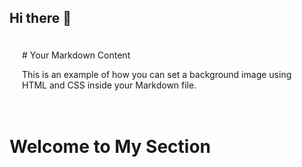## Hi there 👋

<div style="background-image: url('/resources/rain1.webp'); background-repeat: repeat; padding: 20px;">
# Your Markdown Content

This is an example of how you can set a background image using HTML and CSS inside your Markdown file.

</div>

<div style="background-image: url('https://media.geeksforgeeks.org/wp-content/uploads/20240503171539/GeeksforGeeksInterviewSeriesPracticeToCrackCodingRounds.gif'); 
  background-size: cover;
  background-repeat: no-repeat; 
  background-position: center center;
  height: 100vh;">
  <h1>
    Welcome to My Section
  </h1>
</div>

![](https://media.geeksforgeeks.org/wp-content/uploads/20240503171539/GeeksforGeeksInterviewSeriesPracticeToCrackCodingRounds.gif)
